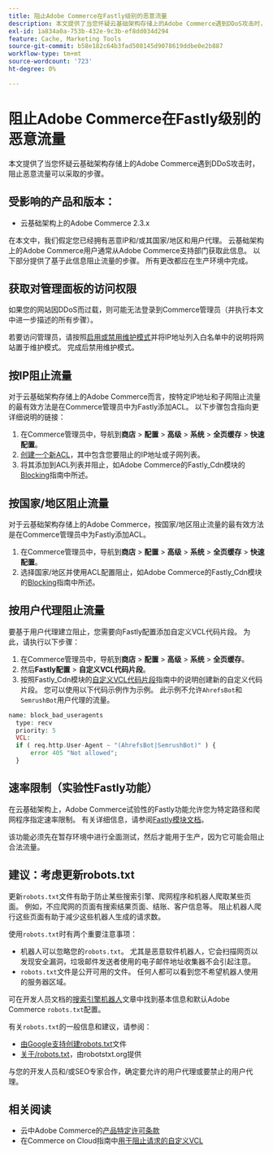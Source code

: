 ```yaml
---
title: 阻止Adobe Commerce在Fastly级别的恶意流量
description: 本文提供了当您怀疑云基础架构存储上的Adobe Commerce遇到DDoS攻击时，阻止恶意流量可以采取的步骤。
exl-id: 1a834a0a-753b-432e-9c3b-ef8dd034d294
feature: Cache, Marketing Tools
source-git-commit: b58e182c64b3fad508145d9078619ddbe0e2b887
workflow-type: tm+mt
source-wordcount: '723'
ht-degree: 0%

---
```


# 阻止Adobe Commerce在Fastly级别的恶意流量

本文提供了当您怀疑云基础架构存储上的Adobe Commerce遇到DDoS攻击时，阻止恶意流量可以采取的步骤。

## 受影响的产品和版本：

* 云基础架构上的Adobe Commerce 2.3.x

在本文中，我们假定您已经拥有恶意IP和/或其国家/地区和用户代理。 云基础架构上的Adobe Commerce用户通常从Adobe Commerce支持部门获取此信息。 以下部分提供了基于此信息阻止流量的步骤。 所有更改都应在生产环境中完成。

## 获取对管理面板的访问权限

如果您的网站因DDoS而过载，则可能无法登录到Commerce管理员（并执行本文中进一步描述的所有步骤）。

若要访问管理员，请按照[启用或禁用维护模式](https://experienceleague.adobe.com/en/docs/commerce-operations/installation-guide/tutorials/maintenance-mode)并将IP地址列入白名单中的说明将网站置于维护模式。 完成后禁用维护模式。

## 按IP阻止流量

对于云基础架构存储上的Adobe Commerce而言，按特定IP地址和子网阻止流量的最有效方法是在Commerce管理员中为Fastly添加ACL。 以下步骤包含指向更详细说明的链接：

1. 在Commerce管理员中，导航到&#x200B;**商店** > **配置** > **高级** > **系统** > **全页缓存** > **快速配置**。
1. [创建一个新ACL](https://github.com/fastly/fastly-magento2/blob/master/Documentation/Guides/ACL.md)，其中包含您要阻止的IP地址或子网列表。
1. 将其添加到ACL列表并阻止，如Adobe Commerce的Fastly\_Cdn模块的[Blocking](https://github.com/fastly/fastly-magento2/blob/master/Documentation/Guides/BLOCKING.md)指南中所述。

## 按国家/地区阻止流量

对于云基础架构存储上的Adobe Commerce，按国家/地区阻止流量的最有效方法是在Commerce管理员中为Fastly添加ACL。

1. 在Commerce管理员中，导航到&#x200B;**商店** > **配置** > **高级** > **系统** > **全页缓存** > **快速配置**。
1. 选择国家/地区并使用ACL配置阻止，如Adobe Commerce的Fastly\_Cdn模块的[Blocking](https://github.com/fastly/fastly-magento2/blob/master/Documentation/Guides/BLOCKING.md)指南中所述。

## 按用户代理阻止流量

要基于用户代理建立阻止，您需要向Fastly配置添加自定义VCL代码片段。 为此，请执行以下步骤：

1. 在Commerce管理员中，导航到&#x200B;**商店** > **配置** > **高级** > **系统** > **全页缓存**。
1. 然后&#x200B;**Fastly配置** > **自定义VCL代码片段**。
1. 按照Fastly\_Cdn模块的[自定义VCL代码片段](https://github.com/fastly/fastly-magento2/blob/master/Documentation/Guides/CUSTOM-VCL-SNIPPETS.md)指南中的说明创建新的自定义代码片段。 您可以使用以下代码示例作为示例。 此示例不允许`AhrefsBot`和`SemrushBot`用户代理的流量。

```php
name: block_bad_useragents
  type: recv
  priority: 5
  VCL:
  if ( req.http.User-Agent ~ "(AhrefsBot|SemrushBot)" ) {
      error 405 "Not allowed";
  }
```

## 速率限制（实验性Fastly功能）

在云基础架构上，Adobe Commerce试验性的Fastly功能允许您为特定路径和爬网程序指定速率限制。 有关详细信息，请参阅[Fastly模块文档](https://github.com/fastly/fastly-magento2/blob/master/Documentation/Guides/RATE-LIMITING.md)。

该功能必须先在暂存环境中进行全面测试，然后才能用于生产，因为它可能会阻止合法流量。

## 建议：考虑更新robots.txt

更新`robots.txt`文件有助于防止某些搜索引擎、爬网程序和机器人爬取某些页面。 例如，不应爬网的页面有搜索结果页面、结账、客户信息等。 阻止机器人爬行这些页面有助于减少这些机器人生成的请求数。

使用`robots.txt`时有两个重要注意事项：

* 机器人可以忽略您的`robots.txt`。 尤其是恶意软件机器人，它会扫描网页以发现安全漏洞，垃圾邮件发送者使用的电子邮件地址收集器不会引起注意。
* `robots.txt`文件是公开可用的文件。 任何人都可以看到您不希望机器人使用的服务器区域。

可在开发人员文档的[搜索引擎机器人](https://experienceleague.adobe.com/en/docs/commerce-admin/marketing/seo/seo-overview#search-engine-robots)文章中找到基本信息和默认Adobe Commerce `robots.txt`配置。

有关`robots.txt`的一般信息和建议，请参阅：

* [由Google支持创建robots.txt](https://developers.google.com/search/docs/advanced/robots/create-robots-txt)文件
* [关于/robots.txt](https://www.robotstxt.org/robotstxt.html)，由robotstxt.org提供

与您的开发人员和/或SEO专家合作，确定要允许的用户代理或要禁止的用户代理。

## 相关阅读

* 云中Adobe Commerce的[产品特定许可条款](https://www.adobe.com/content/dam/cc/en/legal/terms/enterprise/pdfs/PSLT-AdobeCommerceCloud-WW-2023v1.pdf)
* 在Commerce on Cloud指南中[用于阻止请求的自定义VCL](https://experienceleague.adobe.com/en/docs/commerce-on-cloud/user-guide/cdn/custom-vcl-snippets/fastly-vcl-blocking)
